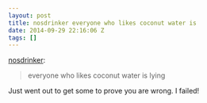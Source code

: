 ```yaml
---
layout: post
title: nosdrinker everyone who likes coconut water is
date: 2014-09-29 22:16:06 Z
tags: []
---
```

[nosdrinker](http://wolfcola.biz/post/83152069340):

> everyone who likes coconut water is lying

Just went out to get some to prove you are wrong. I failed!
